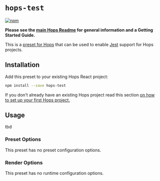 # `hops-test`

[![npm](https://img.shields.io/npm/v/hops-test.svg)](https://www.npmjs.com/package/hops-test)

**Please see the [main Hops Readme](https://github.com/xing/hops/blob/master/README.md) for general information and a Getting Started Guide.**

This is a [preset for Hops](https://github.com/xing/hops/tree/master#presets) that can be used to enable [Jest](https://jestjs.io/) support for Hops projects.

## Installation

Add this preset to your existing Hops React project:

```bash
npm install --save hops-test
```

If you don't already have an existing Hops project read this section [on how to set up your first Hops project.](https://github.com/xing/hops/tree/master#quick-start)

## Usage

tbd

### Preset Options

This preset has no preset configuration options.

### Render Options

This preset has no runtime configuration options.
